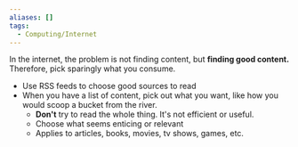 ```yaml
---
aliases: []
tags:
  - Computing/Internet
---
```

In the internet, the problem is not finding content, but **finding good content.** Therefore, pick sparingly what you consume.
- Use RSS feeds to choose good sources to read
- When you have a list of content, pick out what you want, like how you would scoop a bucket from the river.
	- **Don't** try to read the whole thing. It's not efficient or useful.
	- Choose what seems enticing or relevant
	- Applies to articles, books, movies, tv shows, games, etc.
